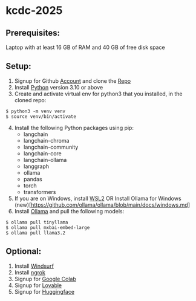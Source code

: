# kcdc-2025

## Prerequisites: 
Laptop with at least 16 GB of RAM and 40 GB of free disk space

## Setup:
1. Signup for Github [Account](https://github.com) and clone the [Repo](https://github.com/shanko/kcdc-2025)
2. Install [Python](https://python.org) version 3.10 or above 
3. Create and activate virtual env for python3 that you installed, in the cloned repo:
```
$ python3 -m venv venv
$ source venv/bin/activate
```
4. Install the following Python packages using pip:
   - langchain 
   - langchain-chroma
   - langchain-community
   - langchain-core
   - langchain-ollama
   - langgraph
   - ollama
   - pandas
   - torch
   - transformers 
5. If you are on Windows, install [WSL2](https://learn.microsoft.com/en-us/windows/wsl/install)
   OR Install Ollama for Windows (new)[https://github.com/ollama/ollama/blob/main/docs/windows.md]
6. Install [Ollama](https://ollama.com) and pull the following models:
```
$ ollama pull tinyllama
$ ollama pull mxbai-embed-large
$ ollama pull llama3.2
```

## Optional:
1. Install [Windsurf](https://windsurf.com)
2. Install [ngrok](https://ngrok.com/downloads/mac-os)
3. Signup for [Google Colab](https://colab.research.google.com)
4. Signup for [Lovable](https://lovable.dev)
5. Signup for [Huggingface](https://huggingface.co)
